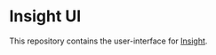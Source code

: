 # Insight UI

This repository contains the user-interface for [Insight](https://github.com/followthemoney/insight/).
